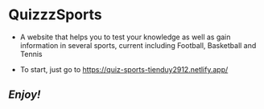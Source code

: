 # QuizzzSports

- A website that helps you to test your knowledge as well as gain information in several sports, current including Football, Basketball and Tennis

- To start, just go to https://quiz-sports-tienduy2912.netlify.app/

## _Enjoy!_